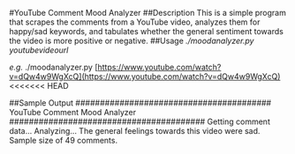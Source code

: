#YouTube Comment Mood Analyzer
##Description
This is a simple program that scrapes the comments from a YouTube video, analyzes them for happy/sad keywords, and tabulates whether the general sentiment towards the video is more positive or negative.
##Usage
_./moodanalyzer.py youtubevideourl_

*e.g.* ./moodanalyzer.py [https://www.youtube.com/watch?v=dQw4w9WgXcQ](https://www.youtube.com/watch?v=dQw4w9WgXcQ)
<<<<<<< HEAD

##Sample Output
########################################
YouTube Comment Mood Analyzer
########################################
Getting comment data...
Analyzing...
The general feelings towards this video were sad.
Sample size of 49 comments.